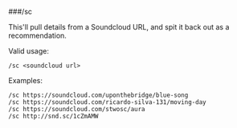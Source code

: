 ###/sc

This'll pull details from a Soundcloud URL, and spit it back out as a recommendation.

Valid usage:

    /sc <soundcloud url>

Examples:

    /sc https://soundcloud.com/uponthebridge/blue-song
    /sc https://soundcloud.com/ricardo-silva-131/moving-day
    /sc https://soundcloud.com/stwosc/aura
    /sc http://snd.sc/1cZmAMW
